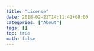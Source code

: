 ```yaml
---
title: "License"
date: 2018-02-22T14:11:41+08:00
categories: ["About"]
tags: []
toc: true
math: false
---
```

